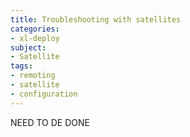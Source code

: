 ```yaml
---
title: Troubleshooting with satellites
categories:
- xl-deploy
subject:
- Satellite
tags:
- remoting
- satellite
- configuration
---
```


NEED TO DE DONE